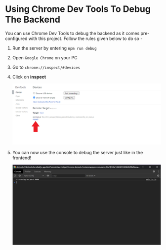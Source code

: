 # Using Chrome Dev Tools To Debug The Backend

You can use Chrome Dev Tools to debug the backend as it comes pre-configured with this project. Follow the rules given below to do so -

1. Run the server by entering `npm run debug`
2. Open `Google Chrome` on your PC
3. Go to `chrome://inspect/#devices`
4. Click on **inspect**

   ![PNG - Chrome Dev Tools Inspect](DOC_IMG/inspect.PNG)

5. You can now use the console to debug the server just like in the frontend!

   ![PNG - Chrome Dev Tools COnsole](DOC_IMG/inspect-console.PNG)
